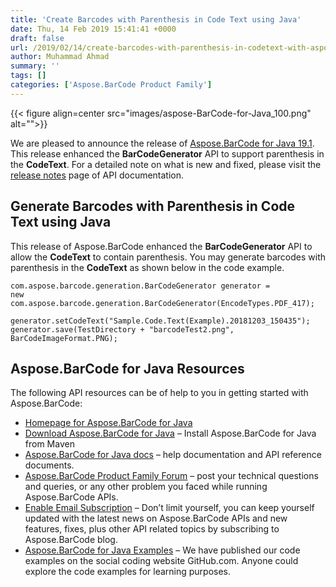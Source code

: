 ```yaml
---
title: 'Create Barcodes with Parenthesis in Code Text using Java'
date: Thu, 14 Feb 2019 15:41:41 +0000
draft: false
url: /2019/02/14/create-barcodes-with-parenthesis-in-codetext-with-aspose.barcode-for-java-19.1/
author: Muhammad Ahmad
summary: ''
tags: []
categories: ['Aspose.BarCode Product Family']
---
```




{{< figure align=center src="images/aspose-BarCode-for-Java_100.png" alt="">}}


We are pleased to announce the release of [Aspose.BarCode for Java 19.1][1]. This release enhanced the **BarCodeGenerator** API to support parenthesis in the **CodeText**. For a detailed note on what is new and fixed, please visit the [release notes][2] page of API documentation.

## Generate Barcodes with Parenthesis in Code Text using Java

This release of Aspose.BarCode enhanced the **BarCodeGenerator** API to allow the **CodeText** to contain parenthesis. You may generate barcodes with parenthesis in the **CodeText** as shown below in the code example. 

```
com.aspose.barcode.generation.BarCodeGenerator generator = 
new com.aspose.barcode.generation.BarCodeGenerator(EncodeTypes.PDF_417);

generator.setCodeText("Sample.Code.Text(Example).20181203_150435");
generator.save(TestDirectory + "barcodeTest2.png", BarCodeImageFormat.PNG);
```

## Aspose.BarCode for Java Resources

The following API resources can be of help to you in getting started with Aspose.BarCode:

*   [Homepage for Aspose.BarCode for Java][3]
*   [Download Aspose.BarCode for Java][4] – Install Aspose.BarCode for Java from Maven
*   [Aspose.BarCode for Java docs][5] – help documentation and API reference documents.
*   [Aspose.BarCode Product Family Forum][6] – post your technical questions and queries, or any other problem you faced while running Aspose.BarCode APIs.
*   [Enable Email Subscription][7] – Don’t limit yourself, you can keep yourself updated with the latest news on Aspose.BarCode APIs and new features, fixes, plus other API related topics by subscribing to Aspose.BarCode blog.
*   [Aspose.BarCode for Java Examples][8] – We have published our code examples on the social coding website GitHub.com. Anyone could explore the code examples for learning purposes.




[1]: https://products.aspose.com/barcode/net
[2]: https://docs.aspose.com/barcode/java/aspose-barcode-for-java-19-1-release-notes/
[3]: https://products.aspose.com/barcode/java
[4]: https://artifact.aspose.com/webapp/#/artifacts/browse/tree/General/repo/com/aspose/aspose-barcode/
[5]: https://docs.aspose.com/barcode/java
[6]: https://forum.aspose.com/c/barcode
[7]: https://blog.aspose.com/category/aspose-products/aspose-barcode-product-family/
[8]: https://github.com/aspose-barcode/Aspose.BarCode-for-Java




